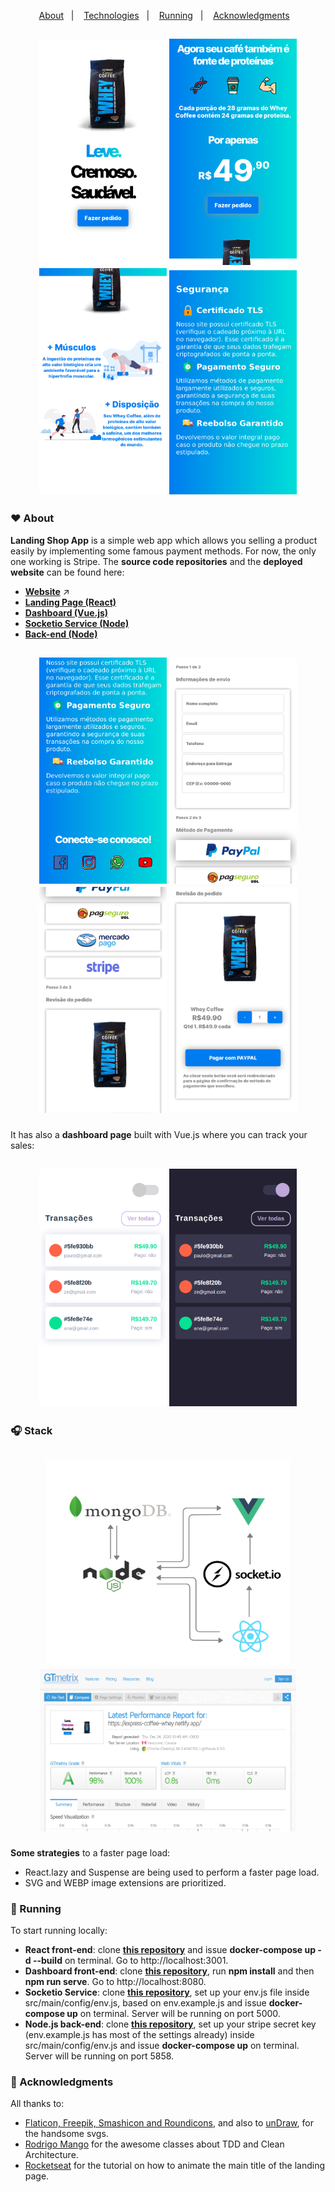 <p align="center">
  <a href="#hearts-about">About</a>&nbsp;&nbsp;&nbsp;|&nbsp;&nbsp;&nbsp;
  <a href="#headphones-technologies">Technologies</a>&nbsp;&nbsp;&nbsp;|&nbsp;&nbsp;&nbsp;
   <a href="#running-running">Running</a>&nbsp;&nbsp;&nbsp;|&nbsp;&nbsp;&nbsp;
  <a href="#pray-acknowledgments">Acknowledgments</a>&nbsp;&nbsp;&nbsp;
</p>

<h2 align="center">
  <p float="left">
    <img src=".github/landing-1.png" alt="Image of web mobile friendly landing page" width="204" height="362">
    <img src=".github/landing-2.png" alt="Image of web mobile friendly landing page" width="204" height="362">
    <img src=".github/landing-3.png" alt="Image of web mobile friendly landing page" width="204" height="362">
    <img src=".github/landing-4.png" alt="Image of web mobile friendly landing page" width="204" height="362">
  </p>
</h2>

### :hearts: About

**Landing Shop App** is a simple web app which allows you selling a product easily by implementing some famous payment methods. For now, the only one working is Stripe.
The **source code repositories** and the **deployed website** can be found here:

- [**Website**](https://express-coffee-whey.netlify.app/) :arrow_upper_right: 
- [**Landing Page (React)**](https://github.com/higorcastilho/coffee-landing) 
- [**Dashboard (Vue.js)**](https://github.com/higorcastilho/coffee-dashboard)
- [**Socketio Service (Node)**](https://github.com/higorcastilho/coffee-socketio)
- [**Back-end (Node)**](https://github.com/higorcastilho/coffee-backend)

<h2 align="center">
  <p float="left">
    <img src=".github/landing-5.png" alt="Image of web mobile friendly landing page" width="204" height="362">
    <img src=".github/landing-6.png" alt="Image of web mobile friendly landing page" width="204" height="362">
    <img src=".github/landing-7.png" alt="Image of web mobile friendly landing page" width="204" height="362">
    <img src=".github/landing-8.png" alt="Image of web mobile friendly landing page" width="204" height="362">
  </p>
</h2>

It has also a **dashboard page** built with Vue.js where you can track your sales: 

<h2 align="center">
    <img src=".github/coffee_dashboard_light.png" alt="Image of web mobile friendly landing page" width="204" height="380">
    <img src=".github/coffee_dashboard_dark.png" alt="Image of web mobile friendly landing page" width="204" height="380">
</h2>

### :headphones: Stack

<h2 align="center">
  <p float="left">
    <img src=".github/diagram.png" alt="Image of web mobile friendly landing page" width="390" height="330">
    <img src=".github/gtmetrix_test.png" alt="Image of web mobile friendly landing page" width="410" height="260">
  </p>
</h2>

**Some strategies** to a faster page load: 
- React.lazy and Suspense are being used to perform a faster page load.
- SVG and WEBP image extensions are prioritized.

### :running: Running

To start running locally:

- **React front-end**: clone [**this repository**](https://github.com/higorcastilho/coffee-landing) and issue **docker-compose up -d --build** on terminal. Go to http://localhost:3001.
- **Dashboard front-end**: clone [**this repository**](https://github.com/higorcastilho/coffee-dashboard), run **npm install** and then **npm run serve**. Go to http://localhost:8080.
- **Socketio Service**: clone [**this repository**](https://github.com/higorcastilho/coffee-socketio), set up your env.js file inside src/main/config/env.js, based on env.example.js and issue **docker-compose up** on terminal. Server will be running on port 5000.
- **Node.js back-end**: clone [**this repository**](https://github.com/higorcastilho/coffee-backend), set up your stripe secret key (env.example.js has most of the settings already) inside src/main/config/env.js and issue **docker-compose up** on terminal. Server will be running on port 5858.

### :pray: Acknowledgments

All thanks to:
- [Flaticon, Freepik, Smashicon and Roundicons](https://www.flaticon.com/), and also to [unDraw](https://undraw.co/illustrations), for the handsome svgs.
- [Rodrigo Mango](https://www.youtube.com/channel/UCabelTt5YHot17aKb19VRNA) for the awesome classes about TDD and Clean Architecture.
- [Rocketseat](https://www.youtube.com/watch?v=204ewU7NRO0&t=187s) for the tutorial on how to animate the main title of the landing page.
